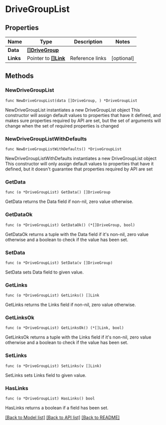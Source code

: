 # DriveGroupList

## Properties

Name | Type | Description | Notes
------------ | ------------- | ------------- | -------------
**Data** | [**[]DriveGroup**](DriveGroup.md) |  | 
**Links** | Pointer to [**[]Link**](Link.md) | Reference links | [optional] 

## Methods

### NewDriveGroupList

`func NewDriveGroupList(data []DriveGroup, ) *DriveGroupList`

NewDriveGroupList instantiates a new DriveGroupList object
This constructor will assign default values to properties that have it defined,
and makes sure properties required by API are set, but the set of arguments
will change when the set of required properties is changed

### NewDriveGroupListWithDefaults

`func NewDriveGroupListWithDefaults() *DriveGroupList`

NewDriveGroupListWithDefaults instantiates a new DriveGroupList object
This constructor will only assign default values to properties that have it defined,
but it doesn't guarantee that properties required by API are set

### GetData

`func (o *DriveGroupList) GetData() []DriveGroup`

GetData returns the Data field if non-nil, zero value otherwise.

### GetDataOk

`func (o *DriveGroupList) GetDataOk() (*[]DriveGroup, bool)`

GetDataOk returns a tuple with the Data field if it's non-nil, zero value otherwise
and a boolean to check if the value has been set.

### SetData

`func (o *DriveGroupList) SetData(v []DriveGroup)`

SetData sets Data field to given value.


### GetLinks

`func (o *DriveGroupList) GetLinks() []Link`

GetLinks returns the Links field if non-nil, zero value otherwise.

### GetLinksOk

`func (o *DriveGroupList) GetLinksOk() (*[]Link, bool)`

GetLinksOk returns a tuple with the Links field if it's non-nil, zero value otherwise
and a boolean to check if the value has been set.

### SetLinks

`func (o *DriveGroupList) SetLinks(v []Link)`

SetLinks sets Links field to given value.

### HasLinks

`func (o *DriveGroupList) HasLinks() bool`

HasLinks returns a boolean if a field has been set.


[[Back to Model list]](../README.md#documentation-for-models) [[Back to API list]](../README.md#documentation-for-api-endpoints) [[Back to README]](../README.md)


